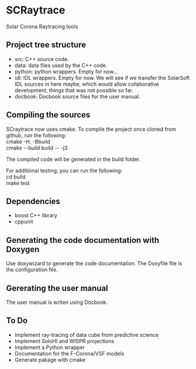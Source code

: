 # SCRaytrace
Solar Corona Raytracing tools

## Project tree structure
- src: C++ source code.
- data: data files used by the C++ code.
- python: python wrappers. Empty for now...
- idl: IDL wrappers. Empty for now. We will see if we transfer the SolarSoft IDL sources in here maybe, which would allow collaborative development, things that was not possible so far.
- docbook: Docbook source files for the user manual.

## Compiling the sources
SCraytrace now uses cmake. To compile the project once cloned from github, run the following:  
cmake -H. -Bbuild  
cmake --build build -- -j3

The compiled code will be generated in the build folder.  

For additional testing, you can run the following:  
cd build  
make test

## Dependencies
- boost C++ library
- cppunit

## Generating the code documentation with Doxygen
Use doxywizard to generate the code documentation. The Doxyfile file is the configuration file.  

## Gererating the user manual
The user manual is writen using Docbook.  

## To Do
- Implement ray-tracing of data cube from predictive science
- Implement SoloHI and WISPR projections
- Implement a Python wrapper
- Documentation for the F-Corona/VSF models
- Generate pakage with cmake


